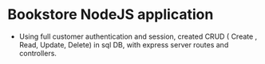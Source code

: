# Bookstore NodeJS application
* Using full customer authentication and session, created CRUD ( Create , Read, Update, Delete) in sql DB, with express server routes and controllers.